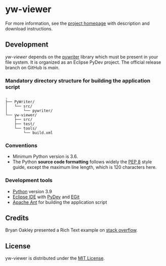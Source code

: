 # yw-viewer

For more information, see the [project homepage](https://peter88213.github.io/yw-viewer) with description and download instructions.


## Development

*yw-viewer* depends on the [pywriter](https://github.com/peter88213/PyWriter) library which must be present in your file system. It is organized as an Eclipse PyDev project. The official release branch on GitHub is *main*.

### Mandatory directory structure for building the application script

```
.
├── PyWriter/
│   └── src/
│       └── pywriter/
└── yw-viewer/
    ├── src/
    ├── test/
    └── tools/ 
        └── build.xml
```

### Conventions

- Minimum Python version is 3.6. 
- The Python **source code formatting** follows widely the [PEP 8](https://www.python.org/dev/peps/pep-0008/) style guide, except the maximum line length, which is 120 characters here.

### Development tools

- [Python](https://python.org) version 3.9
- [Eclipse IDE](https://eclipse.org) with [PyDev](https://pydev.org) and [EGit](https://www.eclipse.org/egit/)
- [Apache Ant](https://ant.apache.org/) for building the application script
## Credits

Bryan Oakley presented a Rich Text example on [stack overflow](https://stackoverflow.com/questions/63099026/fomatted-text-in-tkinter).

## License

yw-viewer is distributed under the [MIT License](http://www.opensource.org/licenses/mit-license.php).

